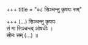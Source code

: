 +++
title = "०८ सिञ्चन्तु कृषयः सम्"

+++
(…) सिञ्चन्तु कृषयः  
सं मा सिञ्चन्त्व् ओषधीः ।  
सोमः सम् (…) ॥